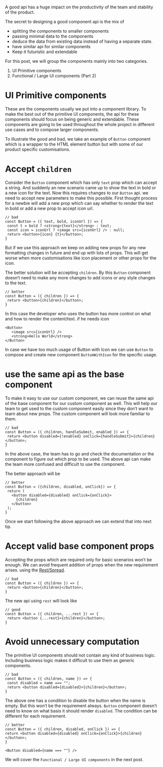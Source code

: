 A good api has a huge impact on the productivity of the team and stability of the product.

The secret to designing a good component api is the mix of

-   splitting the components to smaller components
-   passing minimal data to the components
-   deduce the data from existing data instead of having a separate state.
-   have similar api for similar components
-   Keep it futuristic and extendable

For this post, we will group the components mainly into two categories.

1.  UI Primitive components
2.  Functional / Large UI components (Part 2)

UI Primitive components
=======================

These are the components usually we put into a component library. To make the best out of the primitive UI components, the api for these components should focus on being generic and extendable. These components are going to be used throughout the whole project in different use cases and to compose larger components.

To illustrate the good and bad, we take an example of `Button` component which is a wrapper to the HTML element button but with some of our product specific customisations.

<a href="#accept-children" id="accept-children" class="anchor"><em></em></a> Accept `children`
==============================================================================================

Consider the `Button` component which has only `text` prop which can accept a string. And suddenly an new scenario came up to show the text in bold or a new icon for the text. Now this requires changes to our `Button` api. we need to accept new parameters to make this possible. First thought process for a newbie will add a new prop which can say whether to render the text in bold or add a new prop to accept icon url.

    // bad
    const Button = ({ text, bold, iconUrl }) => {
     const t = bold ? <strong>{text}</strong> : text;
     const icon = iconUrl ? <image src={iconUrl} /> : null;
     return <button>{icon} {t}</button>;
    }

But if we use this approach we keep on adding new props for any new formatting changes in future and end up with lots of props. This will get worse when more customisations like icon placement or other props for the icon.

The better solution will be accepting `children`. By this `Button` component doesn’t need to make any more changes to add icons or any style changes to the text.

    // better
    const Button = ({ children }) => {
     return <button>{children}</button>;
    }

In this case the developer who uses the button has more control on what and how to render the content/text. if he needs icon

    <Button>
       <image src={iconUrl} />
       <strong>Hello World</strong>
    </Button>

In case we have too much usage of Button with Icon we can use `Button` to compose and create new component `ButtomWithIcon` for the specific usage.

<a href="#same-api-as-base" id="same-api-as-base" class="anchor"><em></em></a> use the same api as the base component
=====================================================================================================================

To make it easy to use our custom component, we can reuse the same api of the base component for our custom component as well. This will help our team to get used to the custom component easily since they don’t want to learn about new props. The custom component will look more familiar to them.

    // bad
    const Button = ({ children, handleSubmit, enabled }) => {
     return <button disabled={!enabled} onClick={handleSubmit}>{children}</button>;
    }

In the above case, the team has to go and check the documentation or the component to figure out which prop to be used. The above api can make the team more confused and difficult to use the component.

The better approach will be

    // better
    const Button = ({children, disabled, onClick}) => {
     return (
       <button disabled={disabled} onClick={onClick}>
         {children}
       </button>
     );
    }

Once we start following the above approach we can extend that into next tip.

<a href="#accept-valid-base-props" id="accept-valid-base-props" class="anchor"><em></em></a> Accept valid base component props
==============================================================================================================================

Accepting the props which are required only for basic scenarios won’t be enough. We can avoid frequent addition of props when the new requirement arises. using the [Rest/Spread](https://developer.mozilla.org/en-US/docs/Web/JavaScript/Reference/Operators/Spread_syntax).

    // bad
    const Button = ({ children }) => {
     return <button>{children}</button>;
    }

The new api using `rest` will look like

    // good
    const Button = ({ children, ...rest }) => {
     return <button {...rest}>{children}</button>;
    }

<a href="#avoid-unnecessary-computation" id="avoid-unnecessary-computation" class="anchor"><em></em></a> Avoid unnecessary computation
======================================================================================================================================

The primitive UI components should not contain any kind of business logic. Including business logic makes it difficult to use them as generic components.

    // bad
    const Button = ({ children, name }) => {
     const disabled = name === "";
     return <button disabled={disabled}>{children}</button>;
    }

The above one has a condition to disable the button when the name is empty. But this won’t be the requirement always. `Button` component doesn’t need to know on what basis it should render `disabled`. The condition can be different for each requirement.

    // better
    const Button = ({ children, disabled, onClick }) => {
    return <button disabled={disabled} onClick={onClick}>{children}</button>;
    }

    <Button disabled={name === ""} />

We will cover the `Functional / Large UI components` in the next post.

